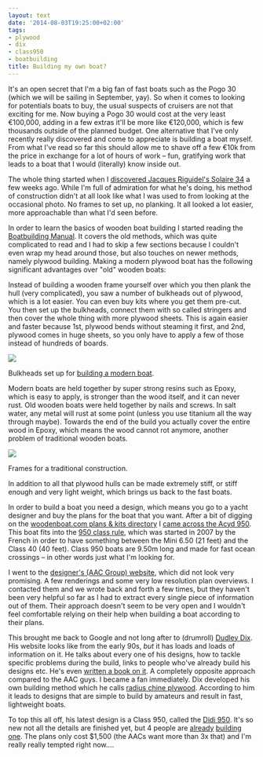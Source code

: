 ```yaml
---
layout: text
date: '2014-08-03T19:25:00+02:00'
tags:
- plywood
- dix
- class950
- boatbuilding
title: Building my own boat?
---
```

It's an open secret that I'm a big fan of fast boats such as the Pogo 30 (which we will be sailing in September, yay). So when it comes to looking for potentials boats to buy, the usual suspects of cruisers are not that exciting for me. Now buying a Pogo 30 would cost at the very least €100,000, adding in a few extras it'll be more like €120,000, which is few thousands outside of the planned budget. One alternative that I've only recently really discovered and come to appreciate is building a boat myself. From what I've read so far this should allow me to shave off a few €10k from the price in exchange for a lot of hours of work – fun, gratifying work that leads to a boat that I would (literally) know inside out.

The whole thing started when I [discovered Jacques Riguidel's Solaire 34](http://picassol.co/post/90882516057/solaire-34) a few weeks ago. While I'm full of admiration for what he's doing, his method of construction didn't at all look like what I was used to from looking at the occasional photo. No frames to set up, no planking. It all looked a lot easier, more approachable than what I'd seen before.

In order to learn the basics of wooden boat building I started reading the [Boatbuilding Manual](http://www.amazon.com/Boatbuilding-Manual-Edition-Robert-Steward/dp/0071628347). It covers the old methods, which was quite complicated to read and I had to skip a few sections because I couldn't even wrap my head around those, but also touches on newer methods, namely plywood building. Making a modern plywood boat has the following significant advantages over "old" wooden boats:

Instead of building a wooden frame yourself over which you then plank the hull (very complicated), you saw a number of bulkheads out of plywood, which is a lot easier. You can even buy kits where you get them pre-cut. You then set up the bulkheads, connect them with so called stringers and then cover the whole thing with more plywood sheets. This is again easier and faster because 1st, plywood bends without steaming it first, and 2nd, plywood comes in huge sheets, so you only have to apply a few of those instead of hundreds of boards.

![](https://31.media.tumblr.com/b358dc8a6b8c1890a0b3d8e3ec44e3e8/tumblr_inline_n9qqdvGVUL1qcydz0.jpg)

Bulkheads set up for [building a modern boat](http://supercarolus.nl/The_building_of_part_1.htm).

Modern boats are held together by super strong resins such as Epoxy, which is easy to apply, is stronger than the wood itself, and it can never rust. Old wooden boats were held together by nails and screws. In salt water, any metal will rust at some point (unless you use titanium all the way through maybe). Towards the end of the build you actually cover the entire wood in Epoxy, which means the wood cannot rot anymore, another problem of traditional wooden boats.

![](https://31.media.tumblr.com/33f88503a9fbd40a1b4168e498d678fc/tumblr_inline_n9qqi7nDKr1qcydz0.jpg)

Frames for a traditional construction.

In addition to all that plywood hulls can be made extremely stiff, or stiff enough and very light weight, which brings us back to the fast boats.

In order to build a boat you need a design, which means you go to a yacht designer and buy the plans for the boat that you want. After a bit of digging on the [woodenboat.com plans & kits directory](http://www.woodenboat.com/boat-plans-kits?ssrnd=12235) I [came across the Acyd 950](http://picassol.co/post/93109040682/the-acyd-950-made-from-plywood-looks-pretty). This boat fits into the [950 class rule](http://www.classe950.com/), which was started in 2007 by the French in order to have something between the Mini 6.50 (21 feet) and the Class 40 (40 feet). Class 950 boats are 9.50m long and made for fast ocean crossings – in other words just what I'm looking for.

I went to the [designer's (AAC Group) website](http://aacdesigngroup.wix.com/acdesigngroup#!acyd-950-en/c18fi), which did not look very promising. A few renderings and some very low resolution plan overviews. I contacted them and we wrote back and forth a few times, but they haven't been very helpful so far as I had to extract every single piece of information out of them. Their approach doesn't seem to be very open and I wouldn't feel comfortable relying on their help when building a boat according to their plans.

This brought me back to Google and not long after to (drumroll) [Dudley Dix](http://dixdesign.com/). His website looks like from the early 90s, *but* it has loads and loads of information on it. He talks about every one of his designs, how to tackle specific problems during the build, links to people who've already build his designs etc. He's even [written a book on it](http://dixdesign.com/articles.htm). A completely opposite approach compared to the AAC guys. I became a fan immediately. Dix developed his own building method which he calls [radius chine plywood](http://www.dixdesign.com/radply.htm). According to him it leads to designs that are simple to build by amateurs and result in fast, lightweight boats.

To top this all off, his latest design is a Class 950, called the [Didi 950](http://www.dixdesign.com/didi950.htm). It's so new not all the details are finished yet, but 4 people are [already](http://dudleydix.blogspot.de/2014/04/didi-950-projects.html) [building](http://dudleydix.blogspot.de/2014/04/didi-950-hulls-taking-shape.html) [one](http://dudleydix.blogspot.de/2014/06/didi-950-hull-skin-completed.html). The plans only cost $1,500 (the AACs want more than 3x that) and I'm really really tempted right now....
